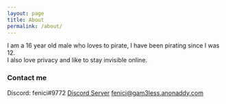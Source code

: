 ```yaml
---
layout: page
title: About
permalink: /about/
---
```


I am a 16 year old male who loves to pirate, I have been pirating since  I was 12.  
I also love privacy and like to stay invisible online.  


### Contact me
Discord: fenici#9772
[Discord Server](https://discord.gg/srupxKShX2)
[fenici@gam3less.anonaddy.com](mailto:fenici@gam3less.anonaddy.com)
